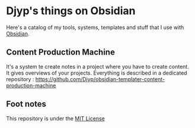 # Djyp's things on Obsidian

Here's a catalog of my tools, systems, templates and stuff that I use with [Obsidian](https://obsidian.md).

## Content Production Machine
It's a system te create notes in a project where you have to create content. It gives overviews of your projects.
Everything is described in a dedicated repository : https://github.com/Djyp/obsidian-templater-content-production-machine

## Foot notes
This repository is under the [MIT License](LICENSE)
